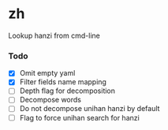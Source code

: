 # zh
Lookup hanzi from cmd-line

### Todo

- [x] Omit empty yaml
- [x] Filter fields name mapping
- [ ] Depth flag for decomposition
- [ ] Decompose words
- [ ] Do not decompose unihan hanzi by default
- [ ] Flag to force unihan search for hanzi
